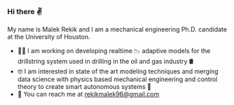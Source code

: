 ### Hi there :v:
My name is Malek Rekik and I am a mechanical engineering  Ph.D. candidate at the University of Houston.
- :man_technologist: I am working on developing realtime :chart_with_downwards_trend: adaptive models for the drillstring system used in drilling in the oil and gas industry :oil_drum:
- :nerd_face:	I am interested in state of the art modeling techniques and merging data science with physics based mechanical engineering and control theory to create smart autonomous systems :robot:
- :incoming_envelope: You can reach me at rekikmalek96@gmail.com

<!--
**MalekRekik/MalekRekik** is a ✨ _special_ ✨ repository because its `README.md` (this file) appears on your GitHub profile.

Here are some ideas to get you started:

- 🔭 I’m currently working on ...
- 🌱 I’m currently learning ...
- 👯 I’m looking to collaborate on ...
- 🤔 I’m looking for help with ...
- 💬 Ask me about ...
- 📫 How to reach me: ...
- 😄 Pronouns: ...
- ⚡ Fun fact: ...
-->

